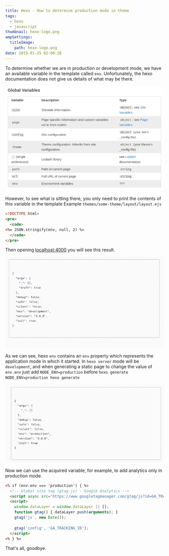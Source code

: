 ```yaml
---
title: Hexo - How to determine production mode in theme
tags:
  - hexo
  - javascript
thumbnail: hexo-logo.png
ampSettings:
  titleImage:
    path: hexo-logo.png
date: 2019-01-25 02:00:28
---
```


To determine whether we are in production or development mode, we have an available variable in the template called `env`.
Unfortunately, the hexo documentation does not give us details of what may be there.

![hexo global variables list](hexo-how-to-determine-production-mode-in-theme/hexo-global-variables-list.png)

However, to see what is sitting there, you only need to print the contents of this variable in the template
Example `themes/some-theme/layout/layout.ejs`

```html
<!DOCTYPE html>
<pre>
  <code>
<%= JSON.stringify(env, null, 2) %>
  </code>
</pre>
```

Then opening [localhost:4000](http://localhost:4000) you will see this result.

![hexo env variable result](hexo-how-to-determine-production-mode-in-theme/env-return.png)

As we can see, hexo `env` contains an `env` property which represents the application mode in which it started.
In `hexo server` mode will be `development`, and when generating a static page to change the value of `env.env` just add `NODE_ENV=production` before `hexo generate`
`NODE_ENV=production hexo generate`

![hexo env variable result in production mode](hexo-how-to-determine-production-mode-in-theme/env-return-production.png)

Now we can use the acquired variable, for example, to add analytics only in production mode.

```html
<% if (env.env === 'production') { %>
  <!-- Global site tag (gtag.js) - Google Analytics -->
  <script async src="https://www.googletagmanager.com/gtag/js?id=GA_TRACKING_ID"></script>
  <script>
    window.dataLayer = window.dataLayer || [];
    function gtag() { dataLayer.push(arguments); }
    gtag('js', new Date());

    gtag('config', 'GA_TRACKING_ID');
  </script>
<% } %>
```

That's all, goodbye.